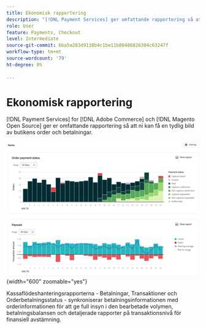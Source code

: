```yaml
---
title: Ekonomisk rapportering
description: "[!DNL Payment Services] ger omfattande rapportering så att ni får en tydlig bild av butikens order och betalningar."
role: User
feature: Payments, Checkout
level: Intermediate
source-git-commit: 6ba5a283d9138b4c1be11b80486826304c63247f
workflow-type: tm+mt
source-wordcount: '79'
ht-degree: 0%

---
```


# Ekonomisk rapportering

[!DNL Payment Services] for [!DNL Adobe Commerce] och [!DNL Magento Open Source] ger er omfattande rapportering så att ni kan få en tydlig bild av butikens order och betalningar.

![Vyn Finansiella rapporter](assets/reports-view.png){width="600" zoomable="yes"}

Kassaflödeshanteringsrapporterna - Betalningar, Transaktioner och Orderbetalningsstatus - synkroniserar betalningsinformationen med orderinformationen för att ge full insyn i den bearbetade volymen, betalningsbalansen och detaljerade rapporter på transaktionsnivå för finansiell avstämning.
